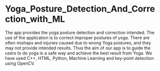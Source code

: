 # Yoga_Posture_Detection_And_Correction_with_ML
The app provides the yoga posture detection and correction intended. The use of the application is to correct improper postures of yoga. There are often mishaps and injuries caused due to wrong Yoga postures, and they may not provide intended results. Thus the aim of our app is to guide the users to do yoga in a safe way and achieve the best result from Yoga. We have used C++, HTML, Python, Machine Learning and key-point detection using OpenCV.
